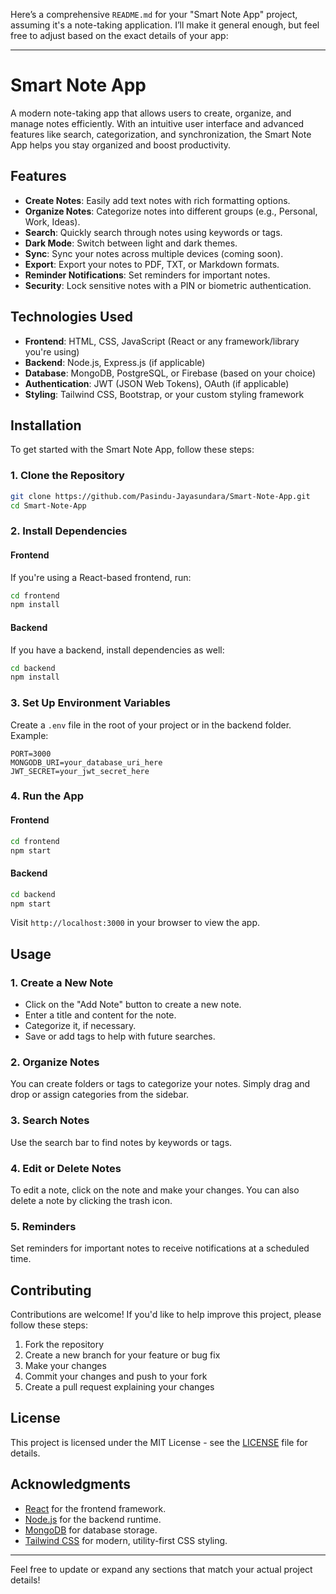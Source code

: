 Here’s a comprehensive `README.md` for your "Smart Note App" project, assuming it's a note-taking application. I’ll make it general enough, but feel free to adjust based on the exact details of your app:

---

# Smart Note App

A modern note-taking app that allows users to create, organize, and manage notes efficiently. With an intuitive user interface and advanced features like search, categorization, and synchronization, the Smart Note App helps you stay organized and boost productivity.

## Features

- **Create Notes**: Easily add text notes with rich formatting options.
- **Organize Notes**: Categorize notes into different groups (e.g., Personal, Work, Ideas).
- **Search**: Quickly search through notes using keywords or tags.
- **Dark Mode**: Switch between light and dark themes.
- **Sync**: Sync your notes across multiple devices (coming soon).
- **Export**: Export your notes to PDF, TXT, or Markdown formats.
- **Reminder Notifications**: Set reminders for important notes.
- **Security**: Lock sensitive notes with a PIN or biometric authentication.

## Technologies Used

- **Frontend**: HTML, CSS, JavaScript (React or any framework/library you're using)
- **Backend**: Node.js, Express.js (if applicable)
- **Database**: MongoDB, PostgreSQL, or Firebase (based on your choice)
- **Authentication**: JWT (JSON Web Tokens), OAuth (if applicable)
- **Styling**: Tailwind CSS, Bootstrap, or your custom styling framework

## Installation

To get started with the Smart Note App, follow these steps:

### 1. Clone the Repository

```bash
git clone https://github.com/Pasindu-Jayasundara/Smart-Note-App.git
cd Smart-Note-App
```

### 2. Install Dependencies

#### Frontend

If you're using a React-based frontend, run:

```bash
cd frontend
npm install
```

#### Backend

If you have a backend, install dependencies as well:

```bash
cd backend
npm install
```

### 3. Set Up Environment Variables

Create a `.env` file in the root of your project or in the backend folder. Example:

```
PORT=3000
MONGODB_URI=your_database_uri_here
JWT_SECRET=your_jwt_secret_here
```

### 4. Run the App

#### Frontend

```bash
cd frontend
npm start
```

#### Backend

```bash
cd backend
npm start
```

Visit `http://localhost:3000` in your browser to view the app.

## Usage

### 1. Create a New Note

- Click on the "Add Note" button to create a new note.
- Enter a title and content for the note.
- Categorize it, if necessary.
- Save or add tags to help with future searches.

### 2. Organize Notes

You can create folders or tags to categorize your notes. Simply drag and drop or assign categories from the sidebar.

### 3. Search Notes

Use the search bar to find notes by keywords or tags.

### 4. Edit or Delete Notes

To edit a note, click on the note and make your changes. You can also delete a note by clicking the trash icon.

### 5. Reminders

Set reminders for important notes to receive notifications at a scheduled time.

## Contributing

Contributions are welcome! If you'd like to help improve this project, please follow these steps:

1. Fork the repository
2. Create a new branch for your feature or bug fix
3. Make your changes
4. Commit your changes and push to your fork
5. Create a pull request explaining your changes

## License

This project is licensed under the MIT License - see the [LICENSE](LICENSE) file for details.

## Acknowledgments

- [React](https://reactjs.org/) for the frontend framework.
- [Node.js](https://nodejs.org/) for the backend runtime.
- [MongoDB](https://www.mongodb.com/) for database storage.
- [Tailwind CSS](https://tailwindcss.com/) for modern, utility-first CSS styling.

---

Feel free to update or expand any sections that match your actual project details!
